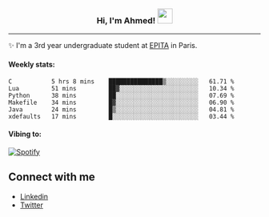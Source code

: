 <!-- Heading -->
<h3 align="center"> Hi, I'm Ahmed! <img src = "https://raw.githubusercontent.com/MartinHeinz/MartinHeinz/master/wave.gif" width = 30px></h3>

<!-- About section -->
---
✨ I'm a 3rd year undergraduate student at <a href="https://www.epita.fr/en/">EPITA</a> in Paris.

<h4 align ="left"> Weekly stats: </h4>

<!--START_SECTION:waka-->

```text
C           5 hrs 8 mins    ███████████████▒░░░░░░░░░   61.71 %
Lua         51 mins         ██▓░░░░░░░░░░░░░░░░░░░░░░   10.34 %
Python      38 mins         ██░░░░░░░░░░░░░░░░░░░░░░░   07.69 %
Makefile    34 mins         █▓░░░░░░░░░░░░░░░░░░░░░░░   06.90 %
Java        24 mins         █▒░░░░░░░░░░░░░░░░░░░░░░░   04.81 %
xdefaults   17 mins         █░░░░░░░░░░░░░░░░░░░░░░░░   03.44 %
```

<!--END_SECTION:waka-->

<!-- [![Ahmed's GitHub stats](https://github-readme-stats.vercel.app/api?username=ahmedhassayoune)](https://github.com/anuraghazra/github-readme-stats) -->

<h4 align ="left">Vibing to:</h4>

[![Spotify](https://novatorem-ten-lyart.vercel.app/api/spotify)](https://open.spotify.com/user/31knevkvll66tzc3gqtoi6ngjbre)

<!-- Connect section -->

## Connect with me
  * <a href="https://www.linkedin.com/in/ahmed-hassayoune-6a10ba251/">Linkedin</a>
  * <a href="https://twitter.com/Ahmedhassaaa">Twitter</a>

<!-- Connect section: END -->
